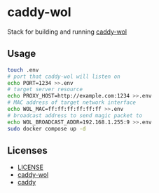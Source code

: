 # caddy-wol

Stack for building and running [caddy-wol](https://github.com/dulli/caddy-wol)

## Usage

```sh
touch .env
# port that caddy-wol will listen on
echo PORT=1234 >>.env
# target server resource
echo PROXY_HOST=http://example.com:1234 >>.env
# MAC address of target network interface
echo WOL_MAC=ff:ff:ff:ff:ff:ff >>.env
# broadcast address to send magic packet to
echo WOL_BROADCAST_ADDR=192.168.1.255:9 >>.env
sudo docker compose up -d
```

## Licenses

* [LICENSE](LICENSE)
* [caddy-wol](https://github.com/dulli/caddy-wol/blob/main/LICENSE.md)
* [caddy](https://github.com/caddyserver/caddy/blob/master/LICENSE)
